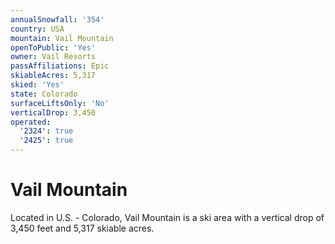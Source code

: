 ```yaml
---
annualSnowfall: '354'
country: USA
mountain: Vail Mountain
openToPublic: 'Yes'
owner: Vail Resorts
passAffiliations: Epic
skiableAcres: 5,317
skied: 'Yes'
state: Colorado
surfaceLiftsOnly: 'No'
verticalDrop: 3,450
operated:
  '2324': true
  '2425': true
---
```



# Vail Mountain

Located in U.S. - Colorado, Vail Mountain is a ski area with a vertical drop of 3,450 feet and 5,317 skiable acres.
